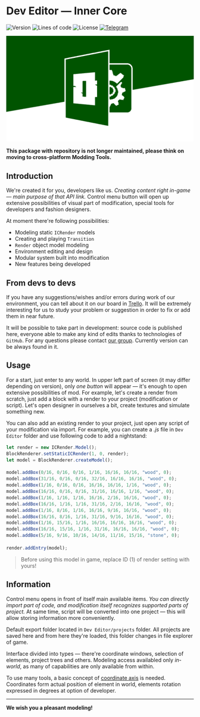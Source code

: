 # Dev Editor — Inner Core

![Version](https://img.shields.io/badge/dynamic/json?label=version&query=info.version&url=https://raw.githubusercontent.com/nernar/dev-editor/master/make.json&color=D19121&logoColor=white&logo=clockify&style=flat-square)
![Lines of code](https://img.shields.io/tokei/lines/github/nernar/dev-editor?color=2727E3&logoColor=white&logo=sourcegraph&style=flat-square)
![License](https://img.shields.io/github/license/nernar/dev-editor?color=D22128&logoColor=white&logo=apache&style=flat-square)
[![Telegram](https://img.shields.io/badge/channel-gray?logo=telegram&style=flat-square)](https://t.me/ntInsideChat)

![Logo](.preview/header.png)

**This package with repository is not longer maintained, please think on moving to cross-platform Modding Tools.**

## Introduction

We're created it for you, developers like us. *Creating content right in-game — main purpose of that API link.* Control menu button will open up extensive possibilities of visual part of modification, special tools for developers and fashion designers.

At moment there're following possibilities:

- Modeling static `ICRender` models
- Creating and playing `Transition`
- `Render` object model modeling
- Environment editing and design
- Modular system built into modification
- New features being developed

## From devs to devs

If you have any suggestions/wishes and/or errors during work of our environment, you can tell about it on our board in [Trello](https://trello.com/b/wzYtpA3W/dev-editor). It will be extremely interesting for us to study your problem or suggestion in order to fix or add them in near future.

It will be possible to take part in development: source code is published here, everyone able to make any kind of edits thanks to technologies of `GitHub`. For any questions please contact [our group](https://vk.me/nernar). Currently version can be always found in it.

## Usage

For a start, just enter to any world. In upper left part of screen (it may differ depending on version), only *one button* will appear — it's enough to open extensive possibilities of mod. For example, let's create a render from scratch, just add a block with a render to your project (modification or script). Let's open designer in ourselves a bit, create textures and simulate something new.

You can also add an existing render to your project, just open any script of your modification via import. For example, you can create a *.js* file in `Dev Editor` folder and use following code to add a nightstand:

```js
let render = new ICRender.Model();
BlockRenderer.setStaticICRender(1, 0, render);
let model = BlockRenderer.createModel();

model.addBox(0/16, 0/16, 0/16, 1/16, 16/16, 16/16, "wood", 0);
model.addBox(31/16, 0/16, 0/16, 32/16, 16/16, 16/16, "wood", 0);
model.addBox(1/16, 0/16, 0/16, 16/16, 16/16, 1/16, "wood", 0);
model.addBox(16/16, 0/16, 0/16, 31/16, 16/16, 1/16, "wood", 0);
model.addBox(1/16, 1/16, 1/16, 16/16, 2/16, 16/16, "wood", 0);
model.addBox(16/16, 1/16, 1/16, 31/16, 2/16, 16/16, "wood", 0);
model.addBox(1/16, 8/16, 1/16, 16/16, 9/16, 16/16, "wood", 0);
model.addBox(16/16, 8/16, 1/16, 31/16, 9/16, 16/16, "wood", 0);
model.addBox(1/16, 15/16, 1/16, 16/16, 16/16, 16/16, "wood", 0);
model.addBox(16/16, 15/16, 1/16, 31/16, 16/16, 16/16, "wood", 0);
model.addBox(5/16, 9/16, 10/16, 14/16, 11/16, 15/16, "stone", 0);

render.addEntry(model);
```

> Before using this model in game, replace ID (1) of render setting with yours!

## Information

Control menu opens in front of itself main available items. *You can directly import part of code, and modification itself recognizes supported parts of project.* At same time, script will be converted into one project — this will allow storing information more conveniently.

Default export folder located in `Dev Editor/projects` folder. All projects are saved here and from here they're loaded, this folder changes in file explorer of game.

Interface divided into types — there're coordinate windows, selection of elements, project trees and others. Modeling access availabled only *in-world*, as many of capabilities are only available from within.

To use many tools, a basic concept of [coordinate axis](https://en.wikipedia.org/wiki/Coordinate_system) is needed. Coordinates form actual position of element in world, elements rotation expressed in degrees at option of developer.

---

**We wish you a pleasant modeling!**
